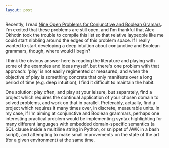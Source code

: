 ```yaml
---
layout: post
---
```

Recently, I read [Nine Open Problems for Conjunctive and Boolean Gramars](http://users.utu.fi/aleokh/boolean/nine_open_problems.html). I'm excited that these problems are still open, and I'm thankful that Alex Okhotin took the trouble to compile this list so that relative laypeople like me could start nibbling around the edges of this problem space. If I really wanted to start developing a deep intuition about conjunctive and Boolean grammars, though, where would I begin? 

I think the obvious answer here is reading the literature and playing with some of the examples and ideas myself, but there's one problem with that approach: 'play' is not easily regimented or measured, and when the objective of play is something concrete that only manifests over a long period of time (e.g. deep intuition), I find it difficult to maintain the habit. 

One solution: play often, and play at your leisure, but separately, find a project which requires the continual application of your chosen domain to solved problems, and work on that in parallel. Preferably, actually, find a project which requires it many times over, in discrete, measurable units. In my case, if I'm aiming at conjunctive and Boolean grammars, perhaps one interesting practical problem would be implementing syntax highlighting for many different languages with embedded domain-specific semantics (a SQL clause inside a multiline string in Python, or snippet of AWK in a bash script), and attempting to make small improvements on the state of the art (for a given environment) at the same time.